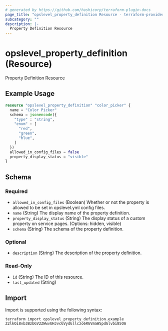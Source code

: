 ```yaml
---
# generated by https://github.com/hashicorp/terraform-plugin-docs
page_title: "opslevel_property_definition Resource - terraform-provider-opslevel"
subcategory: ""
description: |-
  Property Definition Resource
---
```


# opslevel_property_definition (Resource)

Property Definition Resource

## Example Usage

```terraform
resource "opslevel_property_definition" "color_picker" {
  name = "Color Picker"
  schema = jsonencode({
    "type" : "string",
    "enum" : [
      "red",
      "green",
      "blue",
    ]
  })
  allowed_in_config_files = false
  property_display_status = "visible"
}
```

<!-- schema generated by tfplugindocs -->
## Schema

### Required

- `allowed_in_config_files` (Boolean) Whether or not the property is allowed to be set in opslevel.yml config files.
- `name` (String) The display name of the property definition.
- `property_display_status` (String) The display status of a custom property on service pages. (Options: hidden, visible)
- `schema` (String) The schema of the property definition.

### Optional

- `description` (String) The description of the property definition.

### Read-Only

- `id` (String) The ID of this resource.
- `last_updated` (String)

## Import

Import is supported using the following syntax:

```shell
terraform import opslevel_property_definition.example Z2lkOi8vb3BzbGV2ZWwvUHJvcGVydGllczo6RGVmaW5pdGlvbi85OA
```
